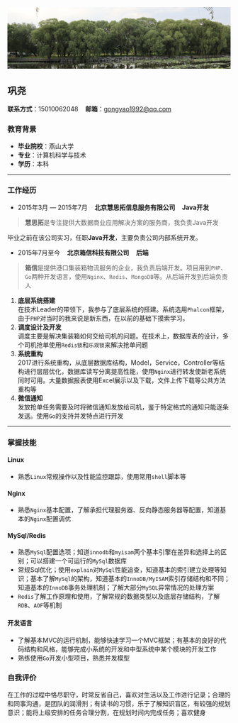 ![图片](pic/柳树.jpeg)
## 巩尧

**联系方式**：15010062048&nbsp;&nbsp;&nbsp;&nbsp;**邮箱**：gongyao1992@qq.com

### 教育背景

* **毕业院校**：燕山大学
* **专业**：计算机科学与技术
* **学历**：本科

---
### 工作经历

* 2015年3月 — 2015年7月&nbsp;&nbsp;&nbsp;&nbsp;**北京慧思拓信息服务有限公司**&nbsp;&nbsp;&nbsp;&nbsp;**Java开发**
> **慧思拓**是专注提供大数据商业应用解决方案的服务商，我负责Java开发  
   
   毕业之前在该公司实习，任职**Java开发**，主要负责公司内部系统开发。

* 2015年7月至今&nbsp;&nbsp;&nbsp;&nbsp;**北京箱信科技有限公司**&nbsp;&nbsp;&nbsp;&nbsp;**后端**
> **箱信**是提供港口集装箱物流服务的企业，我负责后端开发。项目用到`PHP`、`Go`两种开发语言，使用`Nginx`、`Redis`、`MongoDB`等。从后端开发到后端负责人
   1. **底层系统搭建**  
   在技术Leader的带领下，我参与了底层系统的搭建。系统选用`Phalcon`框架，由于`PHP`对当时的我来说是新东西，在以前的基础下摸索学习。
   2. **调度设计及开发**  
   调度主要是解决集装箱如何交给司机的问题。在技术上，数据库表的设计，多个司机抢单使用`Redis锁`和`乐观锁`来解决抢单问题
   3. **系统重构**  
   2017进行系统重构，从底层数据库结构，Model，Service，Controller等结构进行层层优化，数据库读写分离提高性能，使用`Nginx`进行转发使新老系统同时可用。大量数据报表使用Excel展示以及下载，文件上传下载等公共方法重构等
   4. **微信通知**  
   发放抢单任务需要及时将微信通知发放给司机，鉴于特定格式的通知只能逐条发送。使用`Go`的支持并发特点进行开发
   
---

### 掌握技能

#### Linux
* 熟悉`Linux`常规操作以及性能监控跟踪，使用常用`shell`脚本等

#### Nginx
* 熟悉`Nginx`基本配置，了解承担代理服务器、反向静态服务器等配置，知道基本的`Nginx`配置调优

#### MySql/Redis
* 熟悉`MySql`配置选项；知道`innodb`和`myisam`两个基本引擎在差异和选择上的区别；可以搭建一个可运行的`MySql`数据库
* 常规Sql优化；使用`explain`对`MySql`性能追查，知道基本的索引建立处理等知识；基本了解`MySql`的架构，知道基本的`InnoDB/MyISAM`索引存储结构和不同；知道基本的`InnoDB`事务处理机制；了解大部分`MySQL`异常情况的处理方案
* `Redis`了解工作原理和使用，了解常规的数据类型以及底层存储结构，了解`RDB`、`AOF`等机制

#### 开发语言
* 了解基本MVC的运行机制，能够快速学习一个MVC框架；有基本的良好的代码结构和风格，能够完成小系统的开发和中型系统中某个模块的开发工作
* 熟练使用`Go`开发小型项目，熟悉并发模型

### 自我评价
在工作的过程中恪尽职守，时常反省自己，喜欢对生活以及工作进行记录；合理的和同事沟通，是团队的润滑剂；有读书的习惯，乐于了解知识盲区，有较强的规划意识；能将上级安排的任务合理分割，在规划时间内完成任务；喜欢健身
